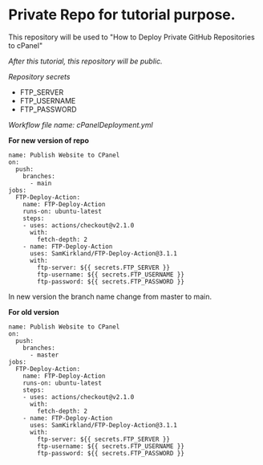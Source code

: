 # Private Repo for tutorial purpose.
This repository will be used to "How to Deploy Private GitHub Repositories to cPanel"

*After this tutorial, this repository will be public.*


*Repository secrets*
- FTP_SERVER
- FTP_USERNAME
- FTP_PASSWORD


*Workflow file name: cPanelDeployment.yml*

**For new version of repo**
```
name: Publish Website to CPanel
on:
  push:
    branches:
      - main
jobs:
  FTP-Deploy-Action:
    name: FTP-Deploy-Action
    runs-on: ubuntu-latest
    steps:
    - uses: actions/checkout@v2.1.0
      with:
        fetch-depth: 2
    - name: FTP-Deploy-Action
      uses: SamKirkland/FTP-Deploy-Action@3.1.1
      with:
        ftp-server: ${{ secrets.FTP_SERVER }}
        ftp-username: ${{ secrets.FTP_USERNAME }}
        ftp-password: ${{ secrets.FTP_PASSWORD }}
```
In new version the branch name change from master to main.



**For old version**
```
name: Publish Website to CPanel
on:
  push:
    branches:
      - master
jobs:
  FTP-Deploy-Action:
    name: FTP-Deploy-Action
    runs-on: ubuntu-latest
    steps:
    - uses: actions/checkout@v2.1.0
      with:
        fetch-depth: 2
    - name: FTP-Deploy-Action
      uses: SamKirkland/FTP-Deploy-Action@3.1.1
      with:
        ftp-server: ${{ secrets.FTP_SERVER }}
        ftp-username: ${{ secrets.FTP_USERNAME }}
        ftp-password: ${{ secrets.FTP_PASSWORD }}
```
